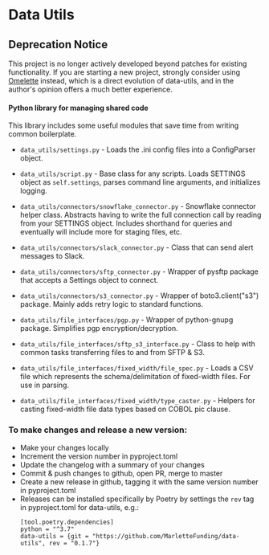 # Data Utils

## Deprecation Notice
This project is no longer actively developed beyond patches for existing functionality. If you are starting a new project,
strongly consider using [Omelette](https://github.com/MarletteFunding/omelette) instead, which is a direct evolution of 
data-utils, and in the author's opinion offers a much better experience. 

#### Python library for managing shared code

This library includes some useful modules that save time from writing common boilerplate.

* `data_utils/settings.py` - Loads the .ini config files into a ConfigParser object. 

* `data_utils/script.py` - Base class for any scripts. Loads SETTINGS object as `self.settings`, 
parses command line arguments, and initializes logging. 

* `data_utils/connectors/snowflake_connector.py` - Snowflake connector helper class. Abstracts
having to write the full connection call by reading from your SETTINGS object. Includes shorthand 
for queries and eventually will include more for staging files, etc.

* `data_utils/connectors/slack_connector.py` - Class that can send alert messages to Slack.

* `data_utils/connectors/sftp_connector.py` - Wrapper of pysftp package that accepts a Settings object to connect.

* `data_utils/connectors/s3_connector.py` - Wrapper of boto3.client("s3") package. Mainly adds retry logic to standard functions.

* `data_utils/file_interfaces/pgp.py` - Wrapper of python-gnupg package. Simplifies pgp encryption/decryption.

* `data_utils/file_interfaces/sftp_s3_interface.py` - Class to help with common tasks transferring files to and from SFTP & S3.

* `data_utils/file_interfaces/fixed_width/file_spec.py` - Loads a CSV file which represents the schema/delimitation of fixed-width files. For use in parsing.

* `data_utils/file_interfaces/fixed_width/type_caster.py` - Helpers for casting fixed-width file data types based on COBOL pic clause.


### To make changes and release a new version:
* Make your changes locally
* Increment the version number in pyproject.toml
* Update the changelog with a summary of your changes
* Commit & push changes to github, open PR, merge to master
* Create a new release in github, tagging it with the same version number in pyproject.toml
* Releases can be installed specifically by Poetry by settings the `rev` tag in pyproject.toml for data-utils, e.g.:
  ```
  [tool.poetry.dependencies]
  python = "^3.7"
  data-utils = {git = "https://github.com/MarletteFunding/data-utils", rev = "0.1.7"}
  ```

